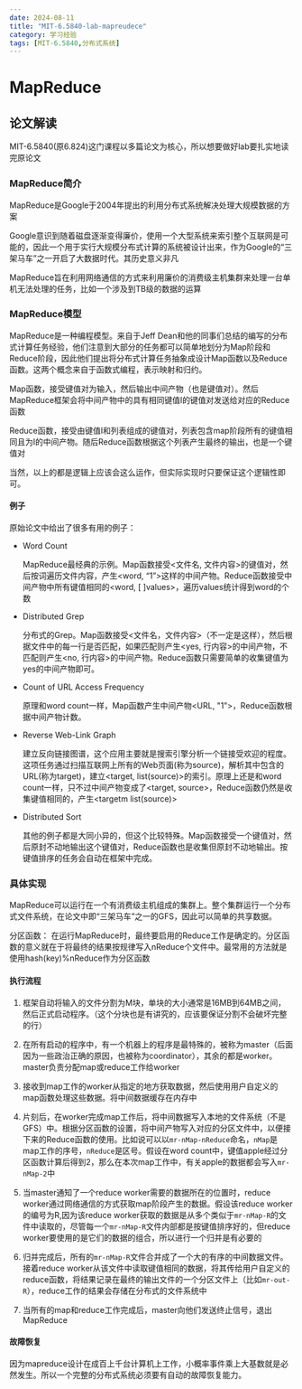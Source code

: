 ```yaml
---
date: 2024-08-11
title: "MIT-6.5840-lab-mapreudece"
category: 学习经验
tags: [MIT-6.5840,分布式系统]
---
```


# MapReduce

## 论文解读

MIT-6.5840(原6.824)这门课程以多篇论文为核心，所以想要做好lab要扎实地读完原论文

### MapReduce简介

MapReduce是Google于2004年提出的利用分布式系统解决处理大规模数据的方案

Google意识到随着磁盘逐渐变得廉价，使用一个大型系统来索引整个互联网是可能的，因此一个用于实行大规模分布式计算的系统被设计出来，作为Google的“三架马车”之一开启了大数据时代。其历史意义非凡

MapReduce旨在利用网络通信的方式来利用廉价的消费级主机集群来处理一台单机无法处理的任务，比如一个涉及到TB级的数据的运算

### MapReduce模型

MapReduce是一种编程模型。来自于Jeff Dean和他的同事们总结的编写的分布式计算任务经验，他们注意到大部分的任务都可以简单地划分为Map阶段和Reduce阶段，因此他们提出将分布式计算任务抽象成设计Map函数以及Reduce函数。这两个概念来自于函数式编程，表示映射和归约。

Map函数，接受键值对为输入，然后输出中间产物（也是键值对）。然后MapReduce框架会将中间产物中的具有相同键值I的键值对发送给对应的Reduce函数

Reduce函数，接受由键值I和列表组成的键值对，列表包含map阶段所有的键值相同且为I的中间产物。随后Reduce函数根据这个列表产生最终的输出，也是一个键值对

当然，以上的都是逻辑上应该会这么运作，但实际实现时只要保证这个逻辑性即可。

#### 例子

原始论文中给出了很多有用的例子：

- Word Count

    MapReduce最经典的示例。Map函数接受<文件名, 文件内容>的键值对，然后按词遍历文件内容，产生<word, “1”>这样的中间产物。Reduce函数接受中间产物中所有键值相同的<word, [ ]values>，遍历values统计得到word的个数

- Distributed Grep

    分布式的Grep。Map函数接受<文件名，文件内容>（不一定是这样），然后根据文件中的每一行是否匹配，如果匹配则产生<yes, 行内容>的中间产物，不匹配则产生<no, 行内容>的中间产物。Reduce函数只需要简单的收集键值为yes的中间产物即可。


- Count of URL Access Frequency
    
    原理和word count一样，Map函数产生中间产物<URL, "1">，Reduce函数根据中间产物计数。

- Reverse Web-Link Graph

    建立反向链接图谱，这个应用主要就是搜索引擎分析一个链接受欢迎的程度。这项任务通过扫描互联网上所有的Web页面(称为source)，解析其中包含的URL(称为target)，建立<target, list(source)>的索引。原理上还是和word count一样，只不过中间产物变成了<target, source>，Reduce函数仍然是收集键值相同的，产生<targetm list(source)>

- Distributed Sort

    其他的例子都是大同小异的，但这个比较特殊。Map函数接受一个键值对，然后原封不动地输出这个键值对，Reduce函数也是收集但原封不动地输出。按键值排序的任务会自动在框架中完成。

### 具体实现

MapReduce可以运行在一个有消费级主机组成的集群上。整个集群运行一个分布式文件系统，在论文中即“三架马车”之一的GFS，因此可以简单的共享数据。

分区函数： 在运行MapReduce时，最终要启用的Reduce工作是确定的。分区函数的意义就在于将最终的结果按规律写入nReduce个文件中。最常用的方法就是使用hash(key)%nReduce作为分区函数

#### 执行流程

1. 框架自动将输入的文件分割为M块，单块的大小通常是16MB到64MB之间，然后正式启动程序。（这个分块也是有讲究的，应该要保证分割不会破坏完整的行）

2. 在所有启动的程序中，有一个机器上的程序是最特殊的，被称为master（后面因为一些政治正确的原因，也被称为coordinator），其余的都是worker。master负责分配map或reduce工作给worker

3. 接收到map工作的worker从指定的地方获取数据，然后使用用户自定义的map函数处理这些数据。将中间数据缓存在内存中

4. 片刻后，在worker完成map工作后，将中间数据写入本地的文件系统（不是GFS）中。根据分区函数的设置，将中间产物写入对应的分区文件中，以便接下来的Reduce函数的使用。比如说可以以`mr-nMap-nReduce`命名，`nMap`是map工作的序号，`nReduce`是区号。假设在word count中，键值apple经过分区函数计算后得到2，那么在本次map工作中，有关apple的数据都会写入`mr-nMap-2`中

5. 当master通知了一个reduce worker需要的数据所在的位置时，reduce worker通过网络通信的方式获取map阶段产生的数据。假设该reduce worker的编号为R,因为该reduce worker获取的数据是从多个类似于`mr-nMap-R`的文件中读取的，尽管每一个`mr-nMap-R`文件内部都是按键值排序好的，但reduce worker要使用的是它们的数据的组合，所以进行一个归并是有必要的

6. 归并完成后，所有的`mr-nMap-R`文件合并成了一个大的有序的中间数据文件。接着reduce worker从该文件中读取键值相同的数据，将其传给用户自定义的reduce函数，将结果记录在最终的输出文件的一个分区文件上（比如`mr-out-R`），reduce工作的结果会存储在分布式的文件系统中

7. 当所有的map和reduce工作完成后，master向他们发送终止信号，退出MapReduce

#### 故障恢复

因为mapreduce设计在成百上千台计算机上工作，小概率事件乘上大基数就是必然发生。所以一个完整的分布式系统必须要有自动的故障恢复能力。

